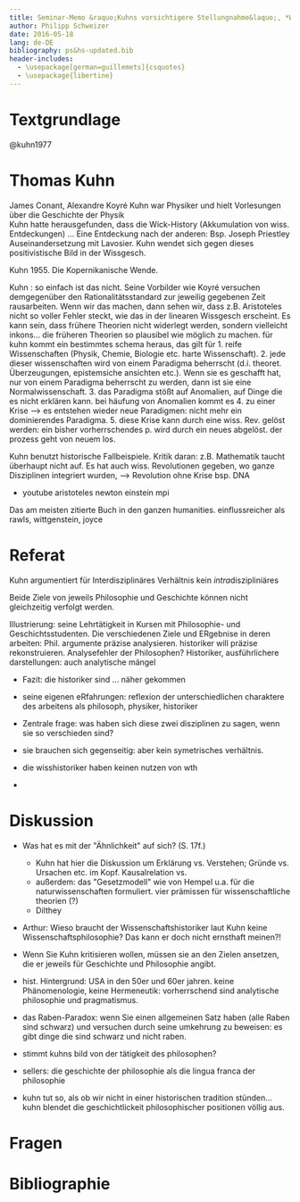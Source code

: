 ```yaml
---
title: Seminar-Memo &raquo;Kuhns vorsichtigere Stellungnahme&laquo;, *Wissenschaftstheorie und Wissenschaftsgeschichte, 5. Sitzung 18.\,Mai\,2016*
author: Philipp Schweizer
date: 2016-05-18
lang: de-DE
bibliography: ps&hs-updated.bib
header-includes:
  - \usepackage[german=guillemets]{csquotes}
  - \usepackage{libertine}
---
```


# Textgrundlage
@kuhn1977

# Thomas Kuhn
James Conant, Alexandre Koyré
Kuhn war Physiker und hielt Vorlesungen über die Geschichte der Physik  
Kuhn hatte herausgefunden, dass die Wick-History (Akkumulation von wiss. Entdeckungen) ... Eine Entdeckung nach der anderen: Bsp. Joseph Priestley Auseinandersetzung mit Lavosier. Kuhn wendet sich gegen dieses positivistische Bild in der Wissgesch. 

Kuhn 1955. Die Kopernikanische Wende.

Kuhn : so einfach ist das nicht. Seine Vorbilder wie Koyré versuchen demgegenüber den Rationalitätsstandard zur jeweilig gegebenen Zeit rausarbeiten. Wenn wir das machen, dann sehen wir, dass z.B. Aristoteles nicht so voller Fehler steckt, wie das in der linearen Wissgesch erscheint. Es kann sein, dass frühere Theorien nicht widerlegt werden, sondern vielleicht inkons... die früheren Theorien so plausibel wie möglich zu machen. für kuhn kommt ein bestimmtes schema heraus, das gilt für 1. reife Wissenschaften (Physik, Chemie, Biologie etc. harte Wissenschaft). 2. jede dieser wissenschaften wird von einem Paradigma beherrscht (d.i. theoret. Überzeugungen, epistemsiche ansichten etc.). Wenn sie es geschafft hat, nur von einem Paradigma beherrscht zu werden, dann ist sie eine Normalwissenschaft. 3. das Paradigma stößt auf Anomalien, auf Dinge die es nicht erklären kann. bei häufung von Anomalien kommt es 4. zu einer Krise --> es entstehen wieder neue Paradigmen: nicht mehr ein dominierendes Paradigma. 5. diese Krise kann durch eine wiss. Rev. gelöst werden: ein bisher vorherrschendes p. wird durch ein neues abgelöst. der prozess geht von neuem los.

Kuhn benutzt historische Fallbeispiele. Kritik daran: z.B. Mathematik taucht überhaupt nicht auf. Es hat auch wiss. Revolutionen gegeben, wo ganze Disziplinen integriert wurden, --> Revolution ohne Krise bsp. DNA

- youtube aristoteles newton einstein mpi

Das am meisten zitierte Buch in den ganzen humanities. einflussreicher als rawls, wittgenstein, joyce

# Referat

Kuhn argumentiert für Interdisziplinäres Verhältnis kein *intra*diszipliniäres

Beide Ziele von jeweils Philosophie und Geschichte können nicht gleichzeitig verfolgt werden.

 Illustrierung: seine Lehrtätigkeit in Kursen mit Philosophie- und Geschichtsstudenten. Die verschiedenen Ziele und ERgebnise in deren arbeiten: Phil. argumente präzise analysieren. historiker will präzise rekonstruieren. Analysefehler der Philosophen?
 Historiker, ausführlichere darstellungen: auch analytische mängel

- Fazit: die historiker sind ... näher gekommen

- seine eigenen eRfahrungen: reflexion der unterschiedlichen charaktere des arbeitens als philosoph, physiker, historiker

- Zentrale frage: was haben sich diese zwei disziplinen zu sagen, wenn sie so verschieden sind?

- sie brauchen sich gegenseitig: aber kein symetrisches verhältnis.
- die wisshistoriker haben keinen nutzen von wth
- 

# Diskussion
- Was hat es mit der "Ähnlichkeit" auf sich? (S. 17f.)
    - Kuhn hat hier die Diskussion um Erklärung vs. Verstehen; Gründe vs. Ursachen etc. im Kopf. Kausalrelation vs. 
    - außerdem: das "Gesetzmodell" wie von Hempel u.a. für die naturwissenschaften formuliert. vier prämissen für wissenschaftliche theorien (?)
    - Dilthey

- Arthur: Wieso braucht der Wissenschaftshistoriker laut Kuhn keine Wissenschaftsphilosophie? Das kann er doch nicht ernsthaft meinen?!
- Wenn Sie Kuhn kritisieren wollen, müssen sie an den Zielen ansetzen, die er jeweils für Geschichte und Philosophie angibt.
- hist. Hintergrund: USA in den 50er und 60er jahren. keine Phänomenologie, keine Hermeneutik: vorherrschend sind analytische philosophie und pragmatismus.
- das Raben-Paradox: wenn Sie einen allgemeinen Satz haben (alle Raben sind schwarz) und versuchen durch seine umkehrung zu beweisen: es gibt dinge die sind schwarz und nicht raben.
- stimmt kuhns bild von der tätigkeit des philosophen?
- sellers: die geschichte der philosophie als die lingua franca der philosophie
- kuhn tut so, als ob wir nicht in einer historischen tradition stünden... kuhn blendet die geschichtlickeit philosophischer positionen völlig aus.









# Fragen


# Bibliographie